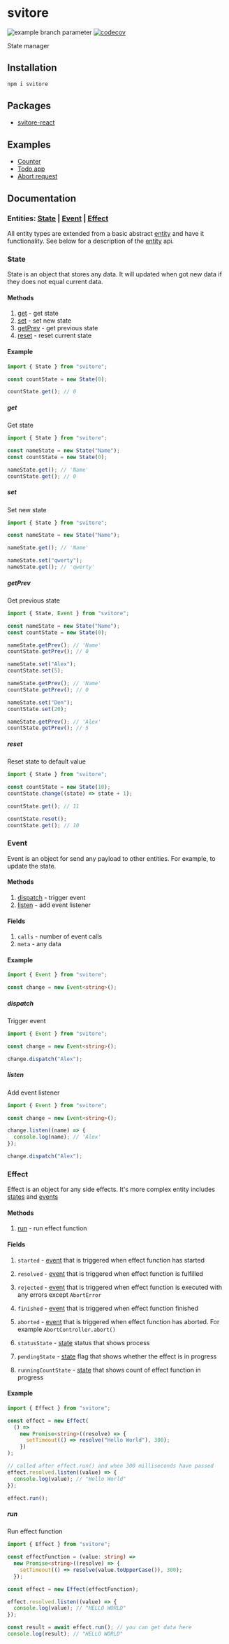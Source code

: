 # svitore

![example branch parameter](https://github.com/vitlolik/svitore/actions/workflows/ci.yml/badge.svg?branch=master)
[![codecov](https://codecov.io/gh/vitlolik/svitore/branch/master/graph/badge.svg)](https://codecov.io/gh/vitlolik/svitore)

State manager

## Installation

```sh
npm i svitore
```

## Packages

- [svitore-react](https://github.com/vitlolik/svitore-react)

## Examples

- [Counter](https://codesandbox.io/s/counter-t5k6t3)
- [Todo app](https://codesandbox.io/s/todo-mnbd1g)
- [Abort request](https://codesandbox.io/s/abort-request-ptbi4m)

## Documentation

### Entities: [State](#state) | [Event](#event) | [Effect](#effect)

All entity types are extended from a basic abstract [entity](#entity-api) and have it functionality.
See below for a description of the [entity](#entity-api) api.

### State

State is an object that stores any data. It will updated when got new data if they does not equal current data.

#### Methods

1. [get](#get) - get state
2. [set](#set) - set new state
3. [getPrev](#getPrev) - get previous state
4. [reset](#reset) - reset current state

#### Example

```ts
import { State } from "svitore";

const countState = new State(0);

countState.get(); // 0
```

##### get

Get state

```ts
import { State } from "svitore";

const nameState = new State("Name");
const countState = new State(0);

nameState.get(); // 'Name'
countState.get(); // 0
```

##### set

Set new state

```ts
import { State } from "svitore";

const nameState = new State("Name");

nameState.get(); // 'Name'

nameState.set("qwerty");
nameState.get(); // 'qwerty'
```

##### getPrev

Get previous state

```ts
import { State, Event } from "svitore";

const nameState = new State("Name");
const countState = new State(0);

nameState.getPrev(); // 'Name'
countState.getPrev(); // 0

nameState.set("Alex");
countState.set(5);

nameState.getPrev(); // 'Name'
countState.getPrev(); // 0

nameState.set("Den");
countState.set(20);

nameState.getPrev(); // 'Alex'
countState.getPrev(); // 5
```

##### reset

Reset state to default value

```ts
import { State } from "svitore";

const countState = new State(10);
countState.change((state) => state + 1);

countState.get(); // 11

countState.reset();
countState.get(); // 10
```

### Event

Event is an object for send any payload to other entities. For example, to update the state.

#### Methods

1. [dispatch](#dispatch) - trigger event
2. [listen](#listen) - add event listener

#### Fields

1. `calls` - number of event calls
2. `meta` - any data

#### Example

```ts
import { Event } from "svitore";

const change = new Event<string>();
```

##### dispatch

Trigger event

```ts
import { Event } from "svitore";

const change = new Event<string>();

change.dispatch("Alex");
```

##### listen

Add event listener

```ts
import { Event } from "svitore";

const change = new Event<string>();

change.listen((name) => {
  console.log(name); // 'Alex'
});

change.dispatch("Alex");
```

### Effect

Effect is an object for any side effects. It's more complex entity includes [states](#state) and [events](#event)

#### Methods

1. [run](#run) - run effect function

#### Fields

1. `started` - [event](#event) that is triggered when effect function has started
2. `resolved` - [event](#event) that is triggered when effect function is fulfilled
3. `rejected` - [event](#event) that is triggered when effect function is executed with any errors except `AbortError`
4. `finished` - [event](#event) that is triggered when effect function finished
5. `aborted` - [event](#event) that is triggered when effect function has aborted. For example `AbortController.abort()`

6. `statusState` - [state](#state) status that shows process
7. `pendingState` - [state](#state) flag that shows whether the effect is in progress
8. `runningCountState` - [state](#state) that shows count of effect function in progress

#### Example

```ts
import { Effect } from "svitore";

const effect = new Effect(
  () =>
    new Promise<string>((resolve) => {
      setTimeout(() => resolve("Hello World"), 300);
    })
);

// called after effect.run() and when 300 milliseconds have passed
effect.resolved.listen((value) => {
  console.log(value); // "Hello World"
});

effect.run();
```

##### run

Run effect function

```ts
import { Effect } from "svitore";

const effectFunction = (value: string) =>
  new Promise<string>((resolve) => {
    setTimeout(() => resolve(value.toUpperCase()), 300);
  });

const effect = new Effect(effectFunction);

effect.resolved.listen((value) => {
  console.log(value); // "HELLO WORLD"
});

const result = await effect.run(); // you can get data here
console.log(result); // "HELLO WORLD"
```
